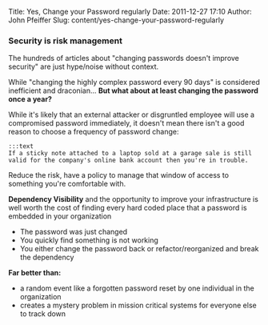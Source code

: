 Title: Yes, Change your Password regularly
Date: 2011-12-27 17:10
Author: John Pfeiffer
Slug: content/yes-change-your-password-regularly

### Security is risk management

The hundreds of articles about "changing passwords doesn't improve security" are just hype/noise without context.

While "changing the highly complex password every 90 days" is considered inefficient and draconian... 
**But what about at least changing the password once a year?**

While it's likely that an external attacker or disgruntled employee will use a compromised password immediately, it doesn't mean there isn't a good reason to choose a frequency of password change:

    :::text
    If a sticky note attached to a laptop sold at a garage sale is still valid for the company's online bank account then you're in trouble.

Reduce the risk, have a policy to manage that window of access to something you're comfortable with.

**Dependency Visibility** and the opportunity to improve your infrastructure is well worth the cost of finding every hard coded place that a password is embedded in your organization 

- The password was just changed
- You quickly find something is not working
- You either change the password back or refactor/reorganized and break the dependency

**Far better than:**
- a random event like a forgotten password reset by one individual in the organization
- creates a mystery problem in mission critical systems for everyone else to track down
